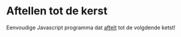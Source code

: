 # Aftellen tot de kerst

Eenvoudige Javascript programma dat [aftelt](https://drallas.github.io/Bijna-Kerst/) tot de volgdende ketst! 